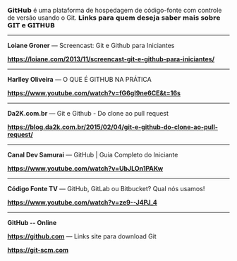 𝗚𝗶𝘁𝗛𝘂𝗯 é uma plataforma de hospedagem de código-fonte com controle de versão usando o Git. 
𝗟𝗶𝗻𝗸𝘀 𝗽𝗮𝗿𝗮 𝗾𝘂𝗲𝗺 𝗱𝗲𝘀𝗲𝗷𝗮 𝘀𝗮𝗯𝗲𝗿 𝗺𝗮𝗶𝘀 𝘀𝗼𝗯𝗿𝗲 𝗚𝗜𝗧 𝗲 𝗚𝗜𝗧𝗛𝗨𝗕
________________________________________________________________________________________________

**Loiane Groner** — Screencast: Git e Github para Iniciantes

**https://loiane.com/2013/11/screencast-git-e-github-para-iniciantes/**

<hr>

**Harlley Oliveira** — O QUE É GITHUB NA PRÁTICA

**https://www.youtube.com/watch?v=fG6gl9ne6CE&t=16s**

<hr>

**Da2K.com.br** — Git e Github - Do clone ao pull request

**https://blog.da2k.com.br/2015/02/04/git-e-github-do-clone-ao-pull-request/**

<hr>

**Canal Dev Samurai** — GitHub | Guia Completo do Iniciante

**https://www.youtube.com/watch?v=UbJLOn1PAKw**

<hr>

**Código Fonte TV** — GitHub, GitLab ou Bitbucket? Qual nós usamos! 

**https://www.youtube.com/watch?v=ze9--J4PJ_4**


<hr>

**GitHub -- Online** 

**https://github.com** — Links site para download Git

**https://git-scm.com**


